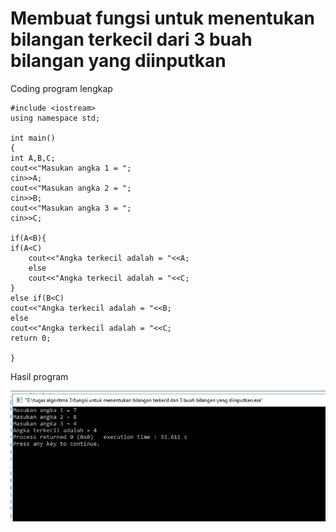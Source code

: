 # Membuat fungsi untuk menentukan bilangan terkecil dari 3 buah bilangan yang diinputkan


Coding program lengkap

    #include <iostream>
    using namespace std;

    int main()
    {
    int A,B,C;
    cout<<"Masukan angka 1 = ";
    cin>>A;
    cout<<"Masukan angka 2 = ";
    cin>>B;
    cout<<"Masukan angka 3 = ";
    cin>>C;

    if(A<B){
    if(A<C)
        cout<<"Angka terkecil adalah = "<<A;
        else
        cout<<"Angka terkecil adalah = "<<C;
    }
    else if(B<C)
    cout<<"Angka terkecil adalah = "<<B;
    else
    cout<<"Angka terkecil adalah = "<<C;
    return 0;

    }


Hasil program

![img](https://raw.githubusercontent.com/MUTIARAIZMI/membuat-fungsi-untuk-menentukan-bilangan-terkecil-dari-3-buah-bilangan-yang-diinputkan/master/bilangan%20terkecil.jpg)
